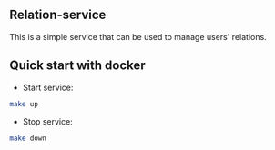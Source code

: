 ## Relation-service

This is a simple service that can be used to manage users' relations.

## Quick start with docker
* Start service:
```sh
make up
```

* Stop service:
```sh
make down
```
